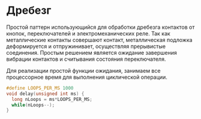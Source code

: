 # Дребезг

Простой паттерн использующийся для обработки дребезга контактов от кнопок, переключателей и электромеханических реле. Так как металлические контакты совершают контакт, металлическая подложка деформируется и отпружинивает, осуществляя прерывистые соединения. Простым решением является ожидание завершения вибрации контактов и считывания состояния переключателя.

Для реализации простой функции ожидания, занимаем все процессорное время для выполнения циклической операции.
```C++
#define LOOPS_PER_MS 1000
void delay(unsigned int ms) {
  long nLoops = ms*LOOPS_PER_MS;
  while(nLoops--);
}
```